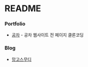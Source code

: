 # README



### Portfolio

- [공차](https://github.com/jiyong16/Gongcha-Project) - 공차 웹사이트 전 페이지 클론코딩 



### Blog

- [망고스무디](https://jiyong16.github.io/about/)
